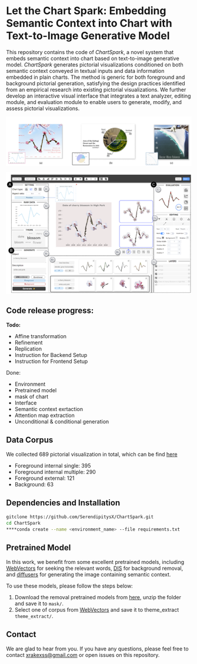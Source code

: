# Let the Chart Spark: Embedding Semantic Context into Chart with Text-to-Image Generative Model

This repository contains the code of *ChartSpark*, a novel system that embeds semantic context into chart based on text-to-image generative model.
*ChartSpark* generates pictorial visualizations conditioned on both semantic context conveyed in textual inputs and data information embedded in plain charts. The method is generic for both foreground and background pictorial generation, satisfying the design practices identified from an empirical research into existing pictorial visualizations.
We further develop an interactive visual interface that integrates a text analyzer, editing module, and evaluation module to enable users to generate, modify, and assess pictorial visualizations.

![teaser.png](teaser.png)

![interface.png](interface.png)

## Code release progress:

**Todo:**

- Affine transformation
- Refinement
- Replication
- Instruction for Backend Setup
- Instruction for Frontend Setup

Done:

- Environment
- Pretrained model
- mask of chart
- Interface
- Semantic context exrtaction
- Attention map extraction
- Unconditional & conditional generation

## **Data Corpus**
We collected 689 pictorial visualization in total, which can be find [here](https://drive.google.com/drive/folders/11ELKOwPXb92hXiYgG46_Dcw1cfIHh5p_?usp=share_link)
- Foreground internal single: 395
- Foreground internal multiple: 290
- Foreground external: 121
- Background: 63

## **Dependencies and Installation**

```bash
gitclone https://github.com/SerendipitysX/ChartSpark.git
cd ChartSpark
****conda create --name <environment_name> --file requirements.txt
```

## Pretrained Model

In this work, we benefit from some excellent pretrained models, including [WebVectors](http://vectors.nlpl.eu/explore/embeddings/en/models/) for seeking the relevant words,  [DIS](https://github.com/xuebinqin/DIS) for background removal, and [diffusers](https://github.com/huggingface/diffusers) for generating the image containing semantic context.

To use these models, please follow the steps below:

1. Download the removal pretrained models from [here](https://drive.google.com/drive/folders/1o-VFpRX7wmBgeVXQ75lAOOoj5bLh8s5Y?usp=share_link),  unzip the folder and save it to `mask/`.
2. Select one of corpus from [WebVectors](http://vectors.nlpl.eu/explore/embeddings/en/models/) and save it to theme_extract `theme_extract/`.

## **Contact**

We are glad to hear from you. If you have any questions, please feel free to contact [xrakexss@gmail.com](mailto:xrakexss@gmail.com) or open issues on this repository.